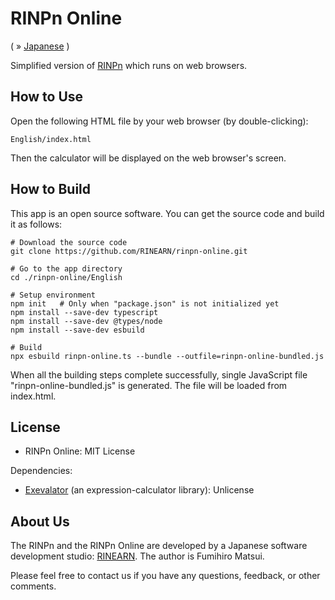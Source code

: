 # RINPn Online

( &raquo; [Japanese](./README_JAPANESE.md) )


Simplified version of [RINPn](https://github.com/RINEARN/rinpn) which runs on web browsers.


## How to Use

Open the following HTML file by your web browser (by double-clicking):

    English/index.html

Then the calculator will be displayed on the web browser's screen.

## How to Build

This app is an open source software. You can get the source code and build it as follows:

    # Download the source code
    git clone https://github.com/RINEARN/rinpn-online.git

    # Go to the app directory
    cd ./rinpn-online/English

    # Setup environment
    npm init   # Only when "package.json" is not initialized yet
    npm install --save-dev typescript
    npm install --save-dev @types/node 
    npm install --save-dev esbuild

    # Build
    npx esbuild rinpn-online.ts --bundle --outfile=rinpn-online-bundled.js

When all the building steps complete successfully, single JavaScript file "rinpn-online-bundled.js" is generated. The file will be loaded from index.html.


## License

* RINPn Online: MIT License

Dependencies: 

* [Exevalator](https://github.com/RINEARN/exevalator) (an expression-calculator library): Unlicense


## About Us

The RINPn and the RINPn Online are developed by a Japanese software development studio: [RINEARN](https://www.rinearn.com/). The author is Fumihiro Matsui.

Please feel free to contact us if you have any questions, feedback, or other comments.

